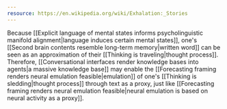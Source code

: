 ```yaml
---
resource: https://en.wikipedia.org/wiki/Exhalation:_Stories
---
```


Because [[Explicit language of mental states informs psycholinguistic manifold alignment|language induces certain mental states]], one's [[Second brain contents resemble long-term memory|written word]] can be seen as an approximation of their [[Thinking is traveling|thought process]]. Therefore, [[Conversational interfaces render knowledge bases into agents|a massive knowledge base]] may enable the [[Forecasting framing renders neural emulation feasible|emulation]] of one's [[Thinking is sledding|thought process]] through text as a proxy, just like [[Forecasting framing renders neural emulation feasible|neural emulation is based on neural activity as a proxy]].